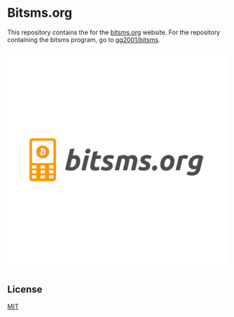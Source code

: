 # Bitsms.org

This repository contains the for the [bitsms.org](https://bitsms.org/) website. For the repository containing the bitsms program, go to [gg2001/bitsms](https://github.com/gg2001/bitsms).

![Screenshot 1](image.png)

## License
[MIT](https://choosealicense.com/licenses/mit/)
